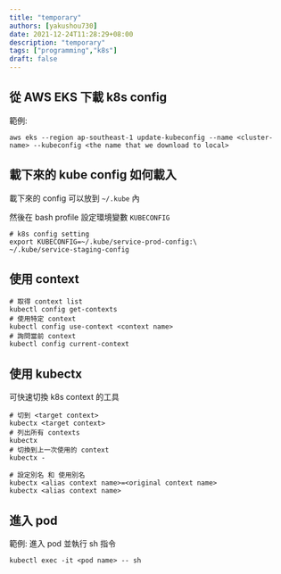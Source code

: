 ```yaml
---
title: "temporary"
authors: [yakushou730]
date: 2021-12-24T11:28:29+08:00
description: "temporary"
tags: ["programming","k8s"]
draft: false
---
```


## 從 AWS EKS 下載 k8s config
範例:
```shell
aws eks --region ap-southeast-1 update-kubeconfig --name <cluster-name> --kubeconfig <the name that we download to local> 
```

## 載下來的 kube config 如何載入
載下來的 config 可以放到 `~/.kube` 內

然後在 bash profile 設定環境變數 `KUBECONFIG`

```shell
# k8s config setting
export KUBECONFIG=~/.kube/service-prod-config:\
~/.kube/service-staging-config
```

## 使用 context
```shell
# 取得 context list 
kubectl config get-contexts
# 使用特定 context
kubectl config use-context <context name>
# 詢問當前 context
kubectl config current-context
```

## 使用 kubectx
可快速切換 k8s context 的工具
```shell
# 切到 <target context>
kubectx <target context>
# 列出所有 contexts
kubectx
# 切換到上一次使用的 context
kubectx -

# 設定別名 和 使用別名
kubectx <alias context name>=<original context name>
kubectx <alias context name>
```

## 進入 pod
範例:
進入 pod 並執行 sh 指令
```shell
kubectl exec -it <pod name> -- sh
```
